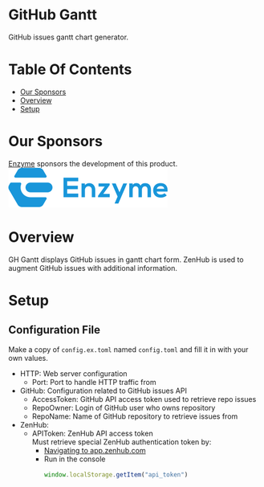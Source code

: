 # GitHub Gantt
GitHub issues gantt chart generator.  

# Table Of Contents
- [Our Sponsors](#our-sponsors)
- [Overview](#overview)
- [Setup](#setup)

# Our Sponsors
[Enzyme](https://www.enzyme.com) sponsors the development of this product.  
[![Enzyme Logo](img/enzyme_logo_blue.svg)](https://www.enzyme.com)

# Overview
GH Gantt displays GitHub issues in gantt chart form. ZenHub is used to augment 
GitHub issues with additional information.

# Setup
## Configuration File
Make a copy of `config.ex.toml` named `config.toml` and fill it in with your 
own values.  

- HTTP: Web server configuration
	- Port: Port to handle HTTP traffic from
- GitHub: Configuration related to GitHub issues API
	- AccessToken: GitHub API access token used to retrieve repo issues
	- RepoOwner: Login of GitHub user who owns repository
	- RepoName: Name of GitHub repository to retrieve issues from
- ZenHub:
	- APIToken: ZenHub API access token  
	            Must retrieve special ZenHub authentication token by:  
		- [Navigating to app.zenhub.com](https://app.zenhub.com)  
		- Run in the console  
		  ```js
		  window.localStorage.getItem("api_token")
		  ```
